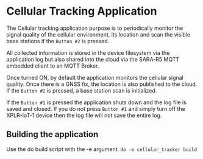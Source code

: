 # Cellular Tracking Application
The Cellular tracking application purpose is to periodically monitor the signal quality of the cellular environment, its location and scan the visible base stations if the `Button #2` is pressed.

All collected information is stored in the device filesystem via the application log but also shared into the cloud via the SARA-R5 MQTT embedded client to an MQTT Broker.

Once turned ON, by default the application monitors the cellular signal quality. Once there is a GNSS fix, the location is also published to the cloud. If the `Button #2` is pressed, a base station scan is initialized.

If the `Button #1` is pressed the application shuts down and the log file is saved and closed. If you do not press `Button #1` and simply turn off the XPLR-IoT-1 device then the log file will not save the entire log.

## Building the application
Use the do build script with the -e argument.
`do -e cellular_tracker build`